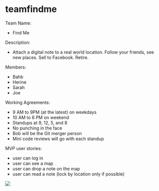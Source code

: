 teamfindme
==========

Team Name:
- Find Me

Description:
- Attach a digital note to a real world location. Follow your friends, see new places. Sell to Facebook. Retire.

Members:
- Bahb 
- Herine
- Sarah
- Joe

Working Agreements:
- 9 AM to 9PM (at the latest) on weekdays
- 10 AM to 6 PM on weekend
- Standups at 9, 12, 5, and 8
- No punching in the face
- Bob will be the Git merger person
- Mini code reviews will go with each standup

MVP user stories:
- user can log in
- user can see a map
- user can drop a note on the map
- user can read a note (lock by location only if possible)


<img src="http://www.quickmeme.com/img/8d/8de521f76fc38b094f4a56ebdc0a6d307254db1377b8e8494bc4525728a5985b.jpg">


